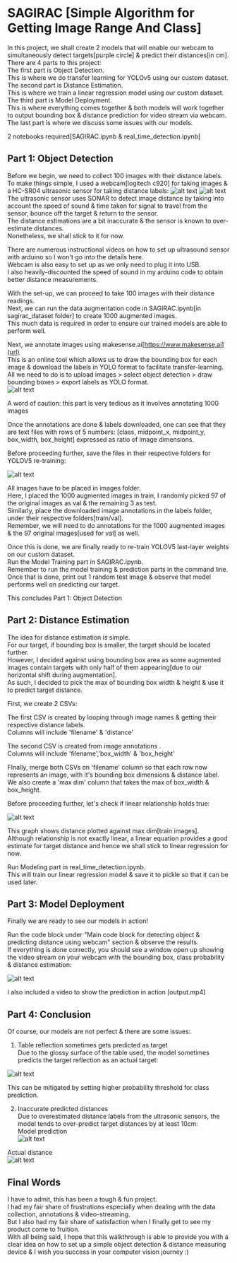 # SAGIRAC [Simple Algorithm for Getting Image Range And Class]
In this project, we shall create 2 models that will enable our webcam to simultaneously detect targets[purple circle] & predict their distances[in cm]. \
There are 4 parts to this project: \
The first part is Object Detection. \
This is where we do transfer learning for YOLOv5 using our custom dataset. \
The second part is Distance Estimation. \
This is where we train a linear regression model using our custom dataset. \
The third part is Model Deployment. \
This is where everything comes together & both models will work together to output bounding box & distance prediction for video stream via webcam.
The last part is where we discuss some issues with our models. 

2 notebooks required[SAGIRAC.ipynb & real_time_detection.ipynb]

## Part 1: Object Detection 

Before we begin, we need to collect 100 images with their distance labels. \
To make things simple, I used a webcam[logitech c920] for taking images & a HC-SR04 ultrasonic sensor for taking distance labels: 
![alt text](https://github.com/kwquan/SAGIRAC/blob/main/project_setup.jpg) 
![alt text](https://github.com/kwquan/SAGIRAC/blob/main/project_setup_2.jpg) 
The ultrasonic sensor uses SONAR to detect image distance by taking into account the speed of sound & time taken for signal to travel from the sensor, bounce off the target & return to the sensor. \
The distance estimations are a bit inaccurate & the sensor is known to over-estimate distances. \
Nonetheless, we shall stick to it for now. 

There are numerous instructional videos on how to set up ultrasound sensor with arduino so I won't go into the details here. \
Webcam is also easy to set up as we only need to plug it into USB. \
I also heavily-discounted the speed of sound in my arduino code to obtain better distance measurements. 

With the set-up, we can proceed to take 100 images with their distance readings. \
Next, we can run the data augmentation code in SAGIRAC.ipynb[in sagirac_dataset folder] to create 1000 augmented images. \
This much data is required in order to ensure our trained models are able to perform well. 

Next, we annotate images using makesense.ai[https://www.makesense.ai](url) \
This is an online tool which allows us to draw the bounding box for each image & download the labels in YOLO format to facilitate transfer-learning. \
All we need to do is to upload images > select object detection > draw bounding boxes > export labels as YOLO format. \
![alt text](https://github.com/kwquan/SAGIRAC/blob/main/annotation_example.png)

A word of caution: this part is very tedious as it involves annotating 1000 images

Once the annotations are done & labels downloaded, one can see that they are text files with rows of 5 numbers:
[class, midpoint_x, midpoint_y, box_width, box_height] expressed as ratio of image dimensions. 

Before proceeding further, save the files in their respective folders for YOLOV5 re-training:

![alt text](https://github.com/kwquan/SAGIRAC/blob/main/files.png)

All images have to be placed in images folder. \
Here, I placed the 1000 augmented images in train, I randomly picked 97 of the original images as val & the remaining 3 as test. \
Similarly, place the downloaded image annotations in the labels folder, under their respective folders[train/val]. \
Remember, we will need to do annotations for the 1000 augmented images & the 97 original images[used for val] as well. 

Once this is done, we are finally ready to re-train YOLOV5 last-layer weights on our custom dataset. \
Run the Model Training part in SAGIRAC.ipynb. \
Remember to run the model training & prediction parts in the command line. \
Once that is done, print out 1 random test image & observe that model performs well on predicting our target.

This concludes Part 1: Object Detection

## Part 2: Distance Estimation

The idea for distance estimation is simple. \
For our target, if bounding box is smaller, the target should be located further. \
However, I decided against using bounding box area as some augmented images contain targets with only half of them appearing[due to our horizontal shift during augmentation]. \
As such, I decided to pick the max of bounding box width & height & use it to predict target distance. 

First, we create 2 CSVs: 

The first CSV is created by looping through image names & getting their respective distance labels. \
Columns will include 'filename' & 'distance'

The second CSV is created from image annotations . \
Columns will include 'filename','box_width' & 'box_height' 

FInally, merge both CSVs on 'filename' column so that each row now represents an image, with it's bounding box dimensions & distance label. \
We also create a 'max dim' column that takes the max of box_width & box_height. 

Before proceeding further, let's check if linear relationship holds true:

![alt text](https://github.com/kwquan/SAGIRAC/blob/main/linearity_check.png)

This graph shows distance plotted against max dim[train images]. \
Although relationship is not exactly linear, a linear equation provides a good estimate for target distance and hence we shall stick to linear regression for now. 

Run Modeling part in real_time_detection.ipynb. \
This will train our linear regression model & save it to pickle so that it can be used later. 

## Part 3: Model Deployment

Finally we are ready to see our models in action! 

Run the code block under "Main code block for detecting object & predicting distance using webcam" section & observe the results. \
If everything is done correctly, you should see a window open up showing the video stream on your webcam with the bounding box, class probability & distance estimation:

![alt text](https://github.com/kwquan/SAGIRAC/blob/main/prediction_example_2.png)

I also included a video to show the prediction in action [output.mp4]

## Part 4: Conclusion

Of course, our models are not perfect & there are some issues:

1) Table reflection sometimes gets predicted as target \
Due to the glossy surface of the table used, the model sometimes predicts the target reflection as an actual target: 

![alt text](https://github.com/kwquan/SAGIRAC/blob/main/dirty_prediction.png)

This can be mitigated by setting higher probability threshold for class prediction.

2) Inaccurate predicted distances \
Due to overestimated distance labels from the ultrasonic sensors, the model tends to over-predict target distances by at least 10cm: \
Model prediction \
![alt text](https://github.com/kwquan/SAGIRAC/blob/main/prediction_example.png)

Actual distance \
![alt text](https://github.com/kwquan/SAGIRAC/blob/main/prediction_comparison.jpg)

## Final Words

I have to admit, this has been a tough & fun project. \
I had my fair share of frustrations especially when dealing with the data collection, annotations & video-streaming. \
But I also had my fair share of satisfaction when I finally get to see my product come to fruition. \
With all being said, I hope that this walkthrough is able to provide you with a clear idea on how to set up a simple object detection & distance measuring device & I wish you success in your computer vision journey :)
